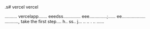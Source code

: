 .s# vercel
vercel

..........
vercelapp.......
eeedss..............
eee..............;......
 ee...................
...........,
 take the first step....
h..
ss..
j...
..
..
.
..
......
